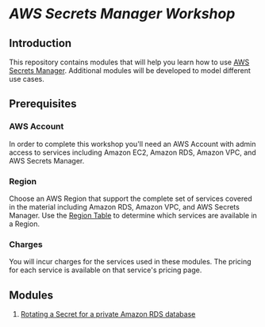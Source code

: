 <!--                                                                                       -->
<!-- Copyright 2018 Amazon.com, Inc. or its affiliates. All Rights Reserved.               -->
<!--                                                                                       -->
<!-- Permission is hereby granted, free of charge, to any person obtaining a copy of this  -->
<!-- software and associated documentation files (the "Software"), to deal in the Software -->
<!-- without restriction, including without limitation the rights to use, copy, modify,    -->
<!-- merge, publish, distribute, sublicense, and/or sell copies of the Software, and to    -->
<!-- permit persons to whom the Software is furnished to do so.                            -->
<!--                                                                                       -->
<!-- THE SOFTWARE IS PROVIDED "AS IS", WITHOUT WARRANTY OF ANY KIND, EXPRESS OR IMPLIED,   -->
<!-- INCLUDING BUT NOT LIMITED TO THE WARRANTIES OF MERCHANTABILITY, FITNESS FOR A         -->
<!-- PARTICULAR PURPOSE AND NONINFRINGEMENT. IN NO EVENT SHALL THE AUTHORS OR COPYRIGHT    -->
<!-- HOLDERS BE LIABLE FOR ANY CLAIM, DAMAGES OR OTHER LIABILITY, WHETHER IN AN ACTION     -->
<!-- OF CONTRACT, TORT OR OTHERWISE, ARISING FROM, OUT OF OR IN CONNECTION WITH THE        -->
<!-- SOFTWARE OR THE USE OR OTHER DEALINGS IN THE SOFTWARE.                                -->
<!--                                                                                       -->
# ___AWS Secrets Manager Workshop___

## Introduction

This repository contains modules that will help you learn how to use [AWS Secrets Manager](https://aws.amazon.com/secrets-manager/).  Additional modules will be developed to model different use cases.

## Prerequisites

### AWS Account

In order to complete this workshop you'll need an AWS Account with admin access to services including Amazon EC2, Amazon RDS, Amazon VPC, and AWS Secrets Manager.

### Region

Choose an AWS Region that support the complete set of services covered in the material including Amazon RDS, Amazon VPC, and AWS Secrets Manager. Use the [Region Table](https://aws.amazon.com/about-aws/global-infrastructure/regional-product-services/) to determine which services are available in a Region.

### Charges

You will incur charges for the services used in these modules.  The pricing for each service is available on that service's pricing page.

## Modules

1. [Rotating a Secret for a private Amazon RDS database](1_RotatePrivateRDS)
